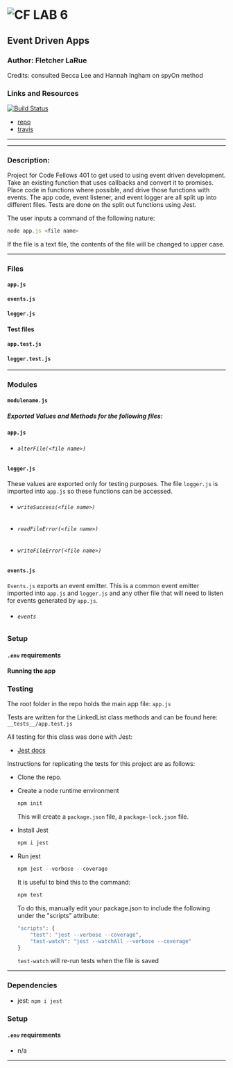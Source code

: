 ![CF](http://i.imgur.com/7v5ASc8.png) LAB 6
=================================================

## Event Driven Apps

### Author: Fletcher LaRue
Credits: consulted Becca Lee and Hannah Ingham on spyOn method

### Links and Resources
[![Build Status](https://www.travis-ci.com/asdFletcher/06-event-driven-apps.svg?branch=master)](https://www.travis-ci.com/asdFletcher/06-event-driven-apps)

* [repo](https://github.com/asdFletcher/06-event-driven-apps)
* [travis](https://www.travis-ci.com/asdFletcher/06-event-driven-apps)
<!-- * [back-end](http://xyz.com)
* [front-end](http://xyz.com) -->

--- 
---
### Description:
Project for Code Fellows 401 to get used to using event driven development. Take an existing function that uses callbacks and convert it to promises. Place code in functions where possible, and drive those functions with events. The app code, event listener, and event logger are all split up into different files. Tests are done on the split out functions using Jest.

The user inputs a command of the following nature:
```JavaScript
node app.js <file name>
```
If the file is a text file, the contents of the file will be changed to upper case.

---
### Files
#### `app.js`
#### `events.js`
#### `logger.js`
#### Test files
#### `app.test.js`
#### `logger.test.js`
---

### Modules
#### `modulename.js`
##### Exported Values and Methods for the following files:
#### `app.js`
- ###### `alterFile(<file name>)`

#### `logger.js`
These values are exported only for testing purposes. The file `logger.js` is imported into `app.js` so these functions can be accessed.
- ###### `writeSuccess(<file name>)`
- ###### `readFileError(<file name>)`
- ###### `writeFileError(<file name>)`

#### `events.js`
`Events.js` exports an event emitter. This is a common event emitter imported into `app.js` and `logger.js` and any other file that will need to listen for events generated by `app.js`.
- ###### `events`

### Setup
#### `.env` requirements
<!-- * `PORT` - Port Number
* `MONGODB_URI` - URL to the running mongo instance/db -->

#### Running the app
<!-- * `npm start`
* Endpoint: `/foo/bar/`
  * Returns a JSON object with abc in it.
* Endpoint: `/bing/zing/`
  * Returns a JSON object with xyz in it. -->

### Testing

The root folder in the repo holds the main app file:
`app.js`

Tests are written for the LinkedList class methods and can be found here:
`__tests__/app.test.js`

All testing for this class was done with Jest: 
* [Jest docs](https://jestjs.io/docs/en/getting-started)

Instructions for replicating the tests for this project are as follows:

* Clone the repo.
* Create a node runtime environment

    ```JavaScript
    npm init
    ```
    This will create a `package.json` file, a `package-lock.json` file.

* Install Jest

    ```JavaScript
    npm i jest
    ```

* Run jest

    ```JavaScript
    npm jest --verbose --coverage
    ```
    It is useful to bind this to the command:
    ```JavaScript
    npm test
    ```
    To do this, manually edit your package.json to include the following under the "scripts" attribute:
    ```Javascript
    "scripts": {
        "test": "jest --verbose --coverage",
        "test-watch": "jest --watchAll --verbose --coverage"
    }
    ```
    `test-watch` will re-run tests when the file is saved


---

### Dependencies

* jest: `npm i jest`


### Setup
#### `.env` requirements
* n/a

--- 

